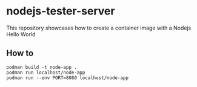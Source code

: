 # nodejs-tester-server
This repository showcases how to create a container image with a Nodejs Hello World



## How to

```
podman build -t node-app .
podman run localhost/node-app
podman run --env PORT=8080 localhost/node-app
```
